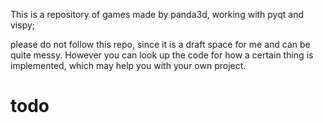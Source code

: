 This is a repository of games made by panda3d, working with pyqt and vispy;<br>

please do not follow this repo, since it 
is a draft space for me and can be quite
messy. However you can look up the code
for how a certain thing is implemented,
which may help you with your own project.

# todo
